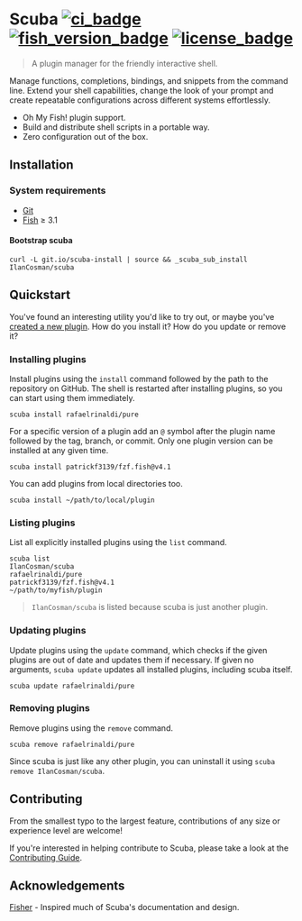 # Scuba [![ci_badge][]][actions] [![fish_version_badge][]][fish] [![license_badge][]][license]

> A plugin manager for the friendly interactive shell.

Manage functions, completions, bindings, and snippets from the command line. Extend your shell capabilities, change the look of your prompt and create repeatable configurations across different systems effortlessly.

- Oh My Fish! plugin support.
- Build and distribute shell scripts in a portable way.
- Zero configuration out of the box.

## Installation

### System requirements

- [Git][]
- [Fish][] ≥ 3.1

#### Bootstrap scuba

```console
curl -L git.io/scuba-install | source && _scuba_sub_install IlanCosman/scuba
```

## Quickstart

You've found an interesting utility you'd like to try out, or maybe you've [created a new plugin][]. How do you install it? How do you update or remove it?

### Installing plugins

Install plugins using the `install` command followed by the path to the repository on GitHub. The shell is restarted after installing plugins, so you can start using them immediately.

```console
scuba install rafaelrinaldi/pure
```

For a specific version of a plugin add an `@` symbol after the plugin name followed by the tag, branch, or commit. Only one plugin version can be installed at any given time.

```console
scuba install patrickf3139/fzf.fish@v4.1
```

You can add plugins from local directories too.

```console
scuba install ~/path/to/local/plugin
```

### Listing plugins

List all explicitly installed plugins using the `list` command.

```console
scuba list
IlanCosman/scuba
rafaelrinaldi/pure
patrickf3139/fzf.fish@v4.1
~/path/to/myfish/plugin
```

> `IlanCosman/scuba` is listed because scuba is just another plugin.

### Updating plugins

Update plugins using the `update` command, which checks if the given plugins are out of date and updates them if necessary. If given no arguments, `scuba update` updates all installed plugins, including scuba itself.

```console
scuba update rafaelrinaldi/pure
```

### Removing plugins

Remove plugins using the `remove` command.

```console
scuba remove rafaelrinaldi/pure
```

Since scuba is just like any other plugin, you can uninstall it using `scuba remove IlanCosman/scuba`.

## Contributing

From the smallest typo to the largest feature, contributions of any size or experience level are welcome!

If you're interested in helping contribute to Scuba, please take a look at the [Contributing Guide][].

## Acknowledgements

[Fisher][] - Inspired much of Scuba's documentation and design.

[actions]: https://github.com/IlanCosman/scuba/actions
[ci_badge]: https://github.com/IlanCosman/scuba/workflows/CI/badge.svg
[created a new plugin]: docs/creating_plugins.md
[contributing guide]: CONTRIBUTING.md
[fish_version_badge]: https://img.shields.io/badge/fish-3.1.0%2B-blue
[fish]: https://fishshell.com/
[fisher]: https://github.com/jorgebucaran/fisher
[git]: https://git-scm.com/
[license_badge]: https://img.shields.io/github/license/IlanCosman/scuba
[license]: LICENSE.md
